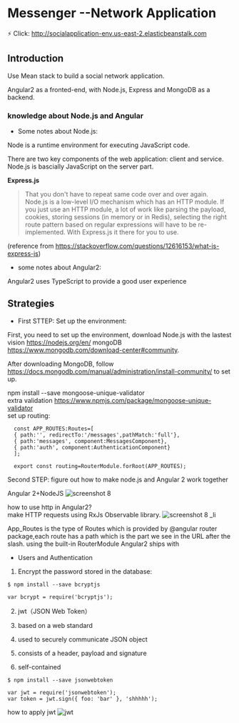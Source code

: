 # Messenger  --Network Application

:zap: Click: http://socialapplication-env.us-east-2.elasticbeanstalk.com   

## Introduction
Use Mean stack to build a social network application.

Angular2 as a fronted-end, with Node.js, Express and MongoDB as a backend.

### knowledge about Node.js and Angular 
* Some notes about Node.js:

Node is a runtime environment for executing JavaScript code.

There are two key components of the web application: client and service. Node.js is bascially JavaScript on the server part.

**Express.js**
> That you don't have to repeat same code over and over again. Node.js is a low-level I/O mechanism which has an HTTP module. If you just use an HTTP module, a lot of work like parsing the payload, cookies, storing sessions (in memory or in Redis), selecting the right route pattern based on regular expressions will have to be re-implemented. With Express.js it there for you to use. 

(reference from https://stackoverflow.com/questions/12616153/what-is-express-js)

* some notes about Angular2:

Angular2 uses TypeScript to provide a good user experience


## Strategies
* First STTEP: Set up the environment:  

First, you need to set up the environment, download Node.js with the lastest vision https://nodejs.org/en/ 
                                  mongoDB https://www.mongodb.com/download-center#community.


After downloading MongoDB, follow https://docs.mongodb.com/manual/administration/install-community/ to set up.

npm install --save mongoose-unique-validator  
extra validation
https://www.npmjs.com/package/mongoose-unique-validator   
set up routing:  
````
  const APP_ROUTES:Routes=[
  { path:'', redirectTo:'/messages',pathMatch:'full'},
  { path:'messages', component:MessagesComponent},
  { path:'auth', component:AuthenticationComponent}
  ];   
  
  export const routing=RouterModule.forRoot(APP_ROUTES);
````

Second STEP: figure out how to make node.js and Angular 2 work together

Angular 2+NodeJS
![screenshot 8](https://user-images.githubusercontent.com/22507322/36977257-2a4751c4-2046-11e8-9cda-ac5f74b00b64.png)

how to use http in Angular2?  
make HTTP requests using RxJs Observable library.
![screenshot 8 _li](https://user-images.githubusercontent.com/22507322/36978012-bd293ea6-2048-11e8-83db-418d9cd8d50c.jpg)


App_Routes is the type of Routes which is provided by @angular router package,each route has a path which is the part we see in the URL after the slash.
using the built-in RouterModule Angular2 ships with


* Users and Authentication
1. Encrypt the password stored in the database:

````
$ npm install --save bcryptjs
````

````
var bcrypt = require('bcryptjs');
````

2. jwt（JSON Web Token）

1. based on a web standard

2. used to securely communicate JSON object

3. consists of a header, payload and signature

4. self-contained


````
$ npm install --save jsonwebtoken
````
````
var jwt = require('jsonwebtoken');
var token = jwt.sign({ foo: 'bar' }, 'shhhhh');
````

how to apply jwt
![jwt](https://user-images.githubusercontent.com/22507322/37370593-b52689be-26da-11e8-95ca-b76b252e379b.png)



